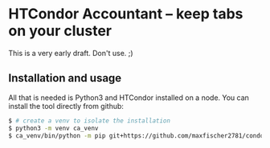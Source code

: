 # HTCondor Accountant – keep tabs on your cluster

This is a very early draft. Don't use. ;)

## Installation and usage

All that is needed is Python3 and HTCondor installed on a node.
You can install the tool directly from github:

```bash
$ # create a venv to isolate the installation
$ python3 -m venv ca_venv
$ ca_venv/bin/python -m pip git+https://github.com/maxfischer2781/condor_accountant.git
```
